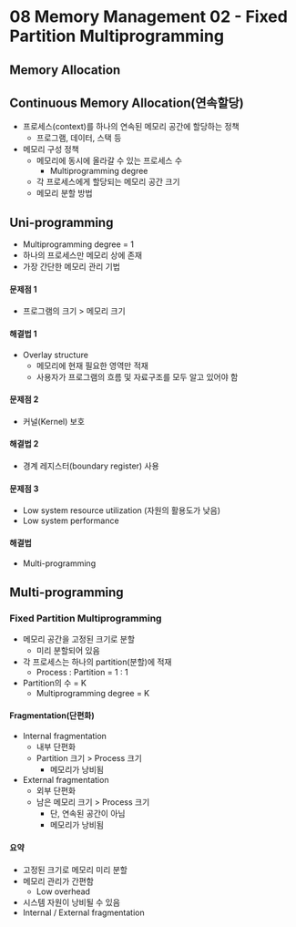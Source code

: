# 08 Memory Management 02 - Fixed Partition Multiprogramming

## Memory Allocation

## Continuous Memory Allocation(연속할당)

- 프로세스(context)를 하나의 연속된 메모리 공간에 할당하는 정책
  - 프로그램, 데이터, 스택 등
- 메모리 구성 정책
  - 메모리에 동시에 올라갈 수 있는 프로세스 수
    - Multiprogramming degree
  - 각 프로세스에게 할당되는 메모리 공간 크기
  - 메모리 분할 방법



## Uni-programming

- Multiprogramming degree = 1
- 하나의 프로세스만 메모리 상에 존재
- 가장 간단한 메모리 관리 기법

#### 문제점 1

- 프로그램의 크기 > 메모리 크기

#### 해결법 1

- Overlay structure
  - 메모리에 현재 필요한 영역만 적재
  - 사용자가 프로그램의 흐름 및 자료구조를 모두 알고 있어야 함

#### 문제점 2

- 커널(Kernel) 보호

#### 해결법 2

- 경계 레지스터(boundary register) 사용

#### 문제점 3

- Low system resource utilization (자원의 활용도가 낮음)
- Low system performance

#### 해결법

- Multi-programming



## Multi-programming

### Fixed Partition Multiprogramming

- 메모리 공간을 고정된 크기로 분할
  - 미리 분할되어 있음
- 각 프로세스는 하나의 partition(분할)에 적재
  - Process : Partition = 1 : 1
- Partition의 수 = K
  - Multiprogramming degree = K

#### Fragmentation(단편화)

- Internal fragmentation
  - 내부 단편화
  - Partition 크기 > Process 크기
    - 메모리가 낭비됨
- External fragmentation
  - 외부 단편화
  - 남은 메모리 크기 > Process 크기
    - 단, 연속된 공간이 아님
    - 메모리가 낭비됨

#### 요약

- 고정된 크기로 메모리 미리 분할
- 메모리 관리가 간편함
  - Low overhead
- 시스템 자원이 낭비될 수 있음
- Internal / External fragmentation

